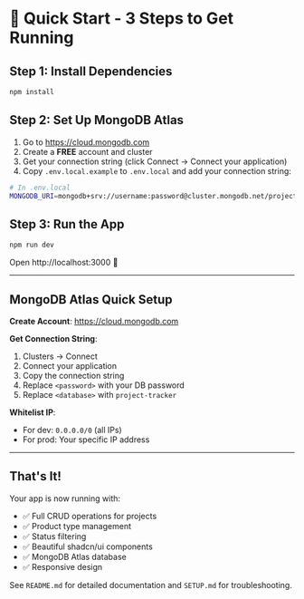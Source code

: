 # 🚀 Quick Start - 3 Steps to Get Running

## Step 1: Install Dependencies
```bash
npm install
```

## Step 2: Set Up MongoDB Atlas

1. Go to https://cloud.mongodb.com
2. Create a **FREE** account and cluster
3. Get your connection string (click Connect → Connect your application)
4. Copy `.env.local.example` to `.env.local` and add your connection string:

```bash
# In .env.local
MONGODB_URI=mongodb+srv://username:password@cluster.mongodb.net/project-tracker?retryWrites=true&w=majority
```

## Step 3: Run the App
```bash
npm run dev
```

Open http://localhost:3000 🎉

---

## MongoDB Atlas Quick Setup

**Create Account**: https://cloud.mongodb.com

**Get Connection String**:
1. Clusters → Connect
2. Connect your application
3. Copy the connection string
4. Replace `<password>` with your DB password
5. Replace `<database>` with `project-tracker`

**Whitelist IP**:
- For dev: `0.0.0.0/0` (all IPs)
- For prod: Your specific IP address

---

## That's It! 

Your app is now running with:
- ✅ Full CRUD operations for projects
- ✅ Product type management
- ✅ Status filtering
- ✅ Beautiful shadcn/ui components
- ✅ MongoDB Atlas database
- ✅ Responsive design

See `README.md` for detailed documentation and `SETUP.md` for troubleshooting.

